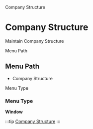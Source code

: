 
Company Structure
# Company Structure


Maintain Company Structure

Menu Path
## Menu Path



- Company Structure

Menu Type
### Menu Type

**Window**


:::tip
[Company Structure](functional-guide/window/window-company-structure.md)
:::
